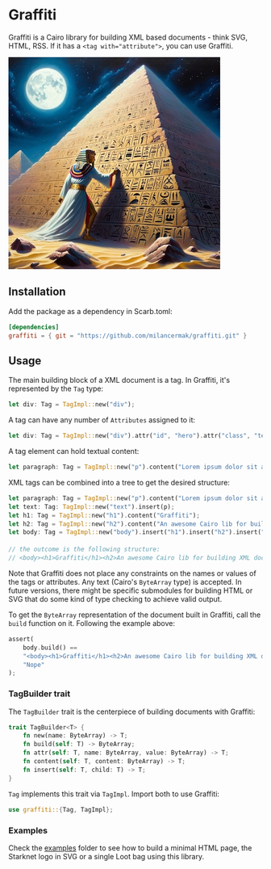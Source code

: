 # Graffiti

Graffiti is a Cairo library for building XML based documents - think SVG, HTML, RSS. If it has a `<tag with="attribute">`, you can use Graffiti.

![](./graffiti.png)

## Installation

Add the package as a dependency in Scarb.toml:

```toml
[dependencies]
graffiti = { git = "https://github.com/milancermak/graffiti.git" }
```

## Usage

The main building block of a XML document is a tag. In Graffiti, it's represented by the `Tag` type:

```rust
let div: Tag = TagImpl::new("div");
```

A tag can have any number of `Attributes` assigned to it:

```rust
let div: Tag = TagImpl::new("div").attr("id", "hero").attr("class", "text-center");
```

A tag element can hold textual content:

```rust
let paragraph: Tag = TagImpl::new("p").content("Lorem ipsum dolor sit amet");
```

XML tags can be combined into a tree to get the desired structure:

```rust
let paragraph: Tag = TagImpl::new("p").content("Lorem ipsum dolor sit amet");
let text: Tag: TagImpl::new("text").insert(p);
let h1: Tag = TagImpl::new("h1").content("Graffiti");
let h2: Tag = TagImpl::new("h2").content("An awesome Cairo lib for building XML documents").
let body: Tag = TagImpl::new("body").insert("h1").insert("h2").insert("text");

// the outcome is the following structure:
// <body><h1>Graffiti</h1><h2>An awesome Cairo lib for building XML documents</h2><text><p>Lorem ipsum dolor sit amet</p></text></body>
```

Note that Graffiti does not place any constraints on the names or values of the tags or attributes. Any text (Cairo's `ByteArray` type) is accepted. In future versions, there might be specific submodules for building HTML or SVG that do some kind of type checking to achieve valid output.

To get the `ByteArray` representation of the document built in Graffiti, call the `build` function on it. Following the example above:

```rust
assert(
    body.build() ==
    "<body><h1>Graffiti</h1><h2>An awesome Cairo lib for building XML documents</h2><text><p>Lorem ipsum dolor sit amet</p></text></body>",
    "Nope"
);
```

### TagBuilder trait

The `TagBuilder` trait is the centerpiece of building documents with Graffiti:

```rust
trait TagBuilder<T> {
    fn new(name: ByteArray) -> T;
    fn build(self: T) -> ByteArray;
    fn attr(self: T, name: ByteArray, value: ByteArray) -> T;
    fn content(self: T, content: ByteArray) -> T;
    fn insert(self: T, child: T) -> T;
}
```

`Tag` implements this trait via `TagImpl`. Import both to use Graffiti:

```rust
use graffiti::{Tag, TagImpl};
```

### Examples

Check the [examples](./examples/) folder to see how to build a minimal HTML page, the Starknet logo in SVG or a single Loot bag using this library.
